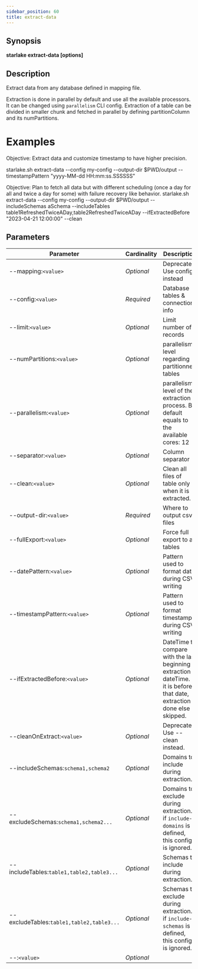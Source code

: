 ```yaml
---
sidebar_position: 60
title: extract-data
---
```



## Synopsis

**starlake extract-data [options]**

## Description

Extract data from any database defined in mapping file.

Extraction is done in parallel by default and use all the available processors. It can be changed using `parallelism` CLI config.
Extraction of a table can be divided in smaller chunk and fetched in parallel by defining partitionColumn and its numPartitions.

Examples
========

Objective: Extract data and customize timestamp to have higher precision.

  starlake.sh extract-data --config my-config --output-dir $PWD/output --timestampPattern "yyyy-MM-dd HH:mm:ss.SSSSSS"

Objective: Plan to fetch all data but with different scheduling (once a day for all and twice a day for some) with failure recovery like behavior.
  starlake.sh extract-data --config my-config --output-dir $PWD/output --includeSchemas aSchema
         --includeTables table1RefreshedTwiceADay,table2RefreshedTwiceADay --ifExtractedBefore "2023-04-21 12:00:00"
         --clean



## Parameters

Parameter|Cardinality|Description
---|---|---
--mapping:`<value>`|*Optional*|Deprecated. Use config instead
--config:`<value>`|*Required*|Database tables & connection info
--limit:`<value>`|*Optional*|Limit number of records
--numPartitions:`<value>`|*Optional*|parallelism level regarding partitionned tables
--parallelism:`<value>`|*Optional*|parallelism level of the extraction process. By default equals to the available cores: 12
--separator:`<value>`|*Optional*|Column separator
--clean:`<value>`|*Optional*|Clean all files of table only when it is extracted.
--output-dir:`<value>`|*Required*|Where to output csv files
--fullExport:`<value>`|*Optional*|Force full export to all tables
--datePattern:`<value>`|*Optional*|Pattern used to format date during CSV writing
--timestampPattern:`<value>`|*Optional*|Pattern used to format timestamp during CSV writing
--ifExtractedBefore:`<value>`|*Optional*|DateTime to compare with the last beginning extraction dateTime. If it is before that date, extraction is done else skipped.
--cleanOnExtract:`<value>`|*Optional*|Deprecated. Use --clean instead.
--includeSchemas:`schema1,schema2`|*Optional*|Domains to include during extraction.
--excludeSchemas:`schema1,schema2...`|*Optional*|Domains to exclude during extraction. if `include-domains` is defined, this config is ignored.
--includeTables:`table1,table2,table3...`|*Optional*|Schemas to include during extraction.
--excludeTables:`table1,table2,table3...`|*Optional*|Schemas to exclude during extraction. if `include-schemas` is defined, this config is ignored.
--:`<value>`|*Optional*|

